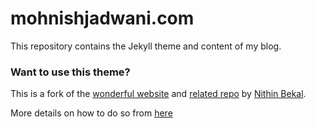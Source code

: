 # mohnishjadwani.com

This repository contains the Jekyll theme and content of my blog.

### Want to use this theme?

This is a fork of the [wonderful website](https://nithinbekal.com/) and [related repo](https://github.com/nithinbekal/nithinbekal.github.io) by [Nithin Bekal](https://nithinbekal.com/).

More details on how to do so from [here](https://github.com/nithinbekal/nithinbekal.github.io/blob/master/README.md)

